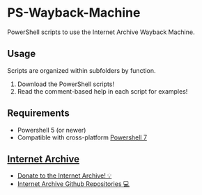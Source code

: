 # PS-Wayback-Machine
PowerShell scripts to use the Internet Archive Wayback Machine.

## Usage
Scripts are organized within subfolders by function.  

1. Download the PowerShell scripts!  
2. Read the comment-based help in each script for examples!  

## Requirements
- Powershell 5 (or newer)
- Compatible with cross-platform [Powershell 7](https://github.com/PowerShell/PowerShell)

## [Internet Archive](https://archive.org)

- [Donate to the Internet Archive! 💡](https://archive.org/donate/)
- [Internet Archive Github Repositories 💻](https://github.com/internetarchive)